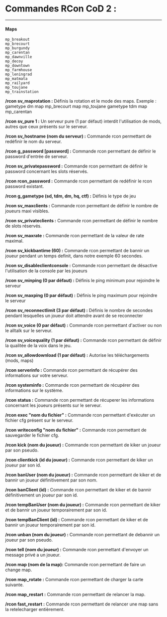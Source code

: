 # Commandes RCon CoD 2 :

---

#### Maps

    mp_breakout
    mp_brecourt
    mp_burgundy
    mp_carentan
    mp_dawnville
    mp_decoy
    mp_downtown
    mp_farmhouse
    mp_leningrad
    mp_matmata
    mp_railyard
    mp_toujane
    mp_trainstation 

**/rcon sv_maprotation :** Définis la rotation et le mode des maps. Exemple : gametype dm map mp_brecourt map mp_toujane gametype tdm map mp_carentan

**/rcon sv_pure 1 :** Un serveur pure (1 par défaut) interdit l'utilisation de mods, autres que ceux présents sur le serveur.

**/rcon sv_hostname (nom du serveur) :** Commande rcon permettant de redéfinir le nom du serveur.

**/rcon g_password [password] :** Commande rcon permettant de définir le password d'entrée de serveur.

**/rcon sv_privatepassword :** Commande rcon permettant de définir le password concernant les slots réservés.

**/rcon rcon_password :** Commande rcon permettant de redéfinir le rcon password existant.

**/rcon g_gametype (sd, tdm, dm, hq, ctf) :** Définis le type de jeu

**/rcon sv_maxclients :** Commande rcon permettant de définir le nombre de joueurs maxi visibles.

**/rcon sv_privateclients :** Commande rcon permettant de définir le nombre de slots réservés.

**/rcon sv_maxrate :** Commande rcon permettant de la valeur de rate maximal.

**/rcon sv_kickbantime (60) :** Commande rcon permettant de bannir un joueur pendant un temps definit, dans notre exemple 60 secondes.

**/rcon sv_disableclientconsole :** Commande rcon permettant de désactive l'utilisation de la console par les joueurs

**/rcon sv_minping (0 par défaut) :** Définis le ping minimum pour rejoindre le serveur

**/rcon sv_maxping (0 par défaut) :** Définis le ping maximum pour rejoindre le serveur

**/rcon sv_reconnectlimit (3 par défaut) :** Définis le nombre de secondes pendant lesquelles un joueur doit attendre avant de se reconnecter

**/rcon sv_voice (0 par défaut) :** Commande rcon permettant d'activer ou non le alltalk sur le serveur.

**/rcon sv_voicequality (1 par défaut) :** Commande rcon permettant de définir la qualitée de la voix dans le jeu.

**/rcon sv_allowdownload (1 par défaut) :** Autorise les téléchargements (mods, maps)

**/rcon serverinfo :** Commande rcon permettant de récupérer des informations sur votre serveur.

**/rcon systeminfo :** Commande rcon permettant de récupérer des informations sur le système.

**/rcon status :** Commande rcon permettant de récuperer les informations concernant les joueurs présents sur le serveur.

**/rcon exec "nom du fichier" :** Commande rcon permettant d'exécuter un fichier cfg présent sur le serveur.

**/rcon writeconfig "nom du fichier" :** Commande rcon permettant de sauvegarder le fichier cfg.

**/rcon kick (nom du joueur) :** Commande rcon permettant de kiker un joueur par son pseudo.

**/rcon clientkick (id du joueur) :** Commande rcon permettant de kiker un joueur par son id.

**/rcon banUser (nom du joueur) :** Commande rcon permettant de kiker et de bannir un joueur définitivement par son nom.

**/rcon banClient (id) :** Commande rcon permettant de kiker et de bannir définitivement un joueur par son id.

**/rcon tempBanUser (nom du joueur) :** Commande rcon permettant de kiker et de bannir un joueur temporairement par son id.

**/rcon tempBanClient (id) :** Commande rcon permettant de kiker et de bannir un joueur temporairement par son id.

**/rcon unban (nom du joueur) :** Commande rcon permettant de debannir un joueur par son pseudo.

**/rcon tell (nom du joueur) :** Commande rcon permettant d'envoyer un message privé a un joueur.

**/rcon map (nom de la map):** Commande rcon permettant de faire un change map.

**/rcon map_rotate :** Commande rcon permettant de charger la carte suivante.

**/rcon map_restart :** Commande rcon permettant de relancer la map.

**/rcon fast_restart :** Commande rcon permettant de relancer une map sans la retelecharger entièrement.
